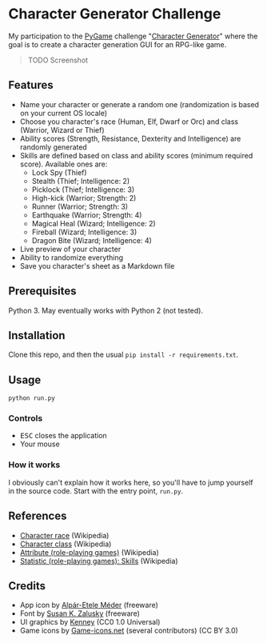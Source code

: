 # Character Generator Challenge

My participation to the [PyGame](http://www.pygame.org/) challenge "[Character Generator](https://www.reddit.com/r/pygame/comments/7w8c4j/challenge_character_generator/)"
where the goal is to create a character generation GUI for an RPG-like game.

> TODO Screenshot

## Features

  - Name your character or generate a random one (randomization is based on your current OS locale)
  - Choose you character's race (Human, Elf, Dwarf or Orc) and class (Warrior, Wizard or Thief)
  - Ability scores (Strength, Resistance, Dexterity and Intelligence) are randomly generated
  - Skills are defined based on class and ability scores (minimum required score). Available ones are:
    - Lock Spy (Thief)
    - Stealth (Thief; Intelligence: 2)
    - Picklock (Thief; Intelligence: 3)
    - High-kick (Warrior; Strength: 2)
    - Runner (Warrior; Strength: 3)
    - Earthquake (Warrior; Strength: 4)
    - Magical Heal (Wizard; Intelligence: 2)
    - Fireball (Wizard; Intelligence: 3)
    - Dragon Bite (Wizard; Intelligence: 4)
  - Live preview of your character
  - Ability to randomize everything
  - Save you character's sheet as a Markdown file

## Prerequisites

Python 3. May eventually works with Python 2 (not tested).

## Installation

Clone this repo, and then the usual `pip install -r requirements.txt`.

## Usage

```
python run.py
```

### Controls

  - <kbd>ESC</kbd> closes the application
  - Your mouse

### How it works

I obviously can't explain how it works here, so you'll have to jump yourself in the source code. Start with the entry
point, `run.py`.

## References

  - [Character race](https://en.wikipedia.org/wiki/Character_race) (Wikipedia)
  - [Character class](https://en.wikipedia.org/wiki/Character_class) (Wikipedia)
  - [Attribute (role-playing games)](https://en.wikipedia.org/wiki/Attribute_(role-playing_games)) (Wikipedia)
  - [Statistic (role-playing games): Skills](https://en.wikipedia.org/wiki/Statistic_(role-playing_games)#Skills) (Wikipedia)

## Credits

  - App icon by [Alpár-Etele Méder](https://www.iconfinder.com/icons/1531891/hat_witch_icon) (freeware)
  - Font by [Susan K. Zalusky](https://www.dafont.com/celtic-gaelige.font) (freeware)
  - UI graphics by [Kenney](http://kenney.nl/assets/ui-pack-rpg-expansion) (CC0 1.0 Universal)
  - Game icons by [Game-icons.net](http://game-icons.net/) (several contributors) (CC BY 3.0)
